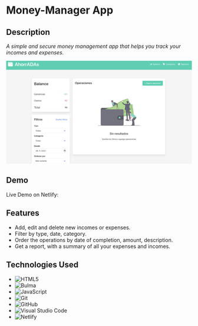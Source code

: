 # Money-Manager App

## Description

 _A simple and secure money management app that helps you track your incomes and expenses._ 

![This is an image](/Images/my-img.png)

## Demo

Live Demo on Netlify:

## Features
- Add, edit and delete new incomes or expenses.
- Filter by type, date, category. 
- Order the operations by date of completion, amount, description. 
- Get a report, with a summary of all your expenses and incomes. 



## Technologies Used

- ![HTML5](https://img.shields.io/badge/html5-%23E34F26.svg?style=for-the-badge&logo=html5&logoColor=white)
- ![Bulma](https://img.shields.io/badge/Bulma-00D1B2.svg?style=for-the-badge&logo=Bulma&logoColor=white)
- ![JavaScript](https://img.shields.io/badge/javascript-%23323330.svg?style=for-the-badge&logo=javascript&logoColor=%23F7DF1E)
- ![Git](https://img.shields.io/badge/git-%23F05033.svg?style=for-the-badge&logo=git&logoColor=white)
- ![GitHub](https://img.shields.io/badge/github-%23121011.svg?style=for-the-badge&logo=github&logoColor=white)
- ![Visual Studio Code](https://img.shields.io/badge/Visual%20Studio%20Code-0078d7.svg?style=for-the-badge&logo=visual-studio-code&logoColor=white)
- ![Netlify](https://img.shields.io/badge/netlify-%23000000.svg?style=for-the-badge&logo=netlify&logoColor=#00C7B7)